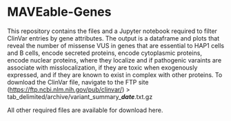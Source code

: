 # MAVEable-Genes

This repository contains the files and a Jupyter notebook required to filter ClinVar entries by gene attributes. The output is a dataframe and plots that reveal the number of missense VUS in genes that are essential to HAP1 cells and B cells, encode secreted proteins, encode cytoplasmic proteins, encode nuclear proteins, where they localize and if pathogenic varaints are associate with misslocalization, if they are toxic when exogenously expressed, and if they are known to exist in complex with other proteins. To download the ClinVar file, navigate to the FTP site (https://ftp.ncbi.nlm.nih.gov/pub/clinvar/) > tab_delimited/archive/variant_summary_***date***.txt.gz 

All other required files are available for download here. 

